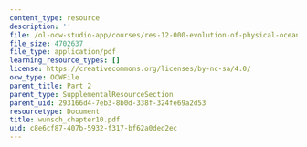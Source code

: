 ```yaml
---
content_type: resource
description: ''
file: /ol-ocw-studio-app/courses/res-12-000-evolution-of-physical-oceanography-spring-2007/c8e6cf87407b5932f317bf62a0ded2ec_wunsch_chapter10.pdf
file_size: 4702637
file_type: application/pdf
learning_resource_types: []
license: https://creativecommons.org/licenses/by-nc-sa/4.0/
ocw_type: OCWFile
parent_title: Part 2
parent_type: SupplementalResourceSection
parent_uid: 293166d4-7eb3-8b0d-338f-324fe69a2d53
resourcetype: Document
title: wunsch_chapter10.pdf
uid: c8e6cf87-407b-5932-f317-bf62a0ded2ec
---
```

